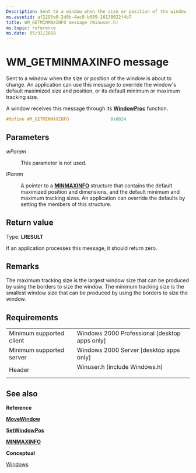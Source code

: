 ```yaml
---
Description: Sent to a window when the size or position of the window is about to change. An application can use this message to override the window's default maximized size and position, or its default minimum or maximum tracking size.
ms.assetid: af2295e0-2d0b-4ac0-b689-16138022f4b7
title: WM_GETMINMAXINFO message (Winuser.h)
ms.topic: reference
ms.date: 05/31/2018
---
```


# WM\_GETMINMAXINFO message

Sent to a window when the size or position of the window is about to change. An application can use this message to override the window's default maximized size and position, or its default minimum or maximum tracking size.

A window receives this message through its [**WindowProc**](https://msdn.microsoft.com/library/ms633573(v=VS.85).aspx) function.


```C++
#define WM_GETMINMAXINFO                0x0024
```



## Parameters

<dl> <dt>

*wParam* 
</dt> <dd>

This parameter is not used.

</dd> <dt>

*lParam* 
</dt> <dd>

A pointer to a [**MINMAXINFO**](https://msdn.microsoft.com/library/ms632605(v=VS.85).aspx) structure that contains the default maximized position and dimensions, and the default minimum and maximum tracking sizes. An application can override the defaults by setting the members of this structure.

</dd> </dl>

## Return value

Type: **LRESULT**

If an application processes this message, it should return zero.

## Remarks

The maximum tracking size is the largest window size that can be produced by using the borders to size the window. The minimum tracking size is the smallest window size that can be produced by using the borders to size the window.

## Requirements



|                                     |                                                                                                          |
|-------------------------------------|----------------------------------------------------------------------------------------------------------|
| Minimum supported client<br/> | Windows 2000 Professional \[desktop apps only\]<br/>                                               |
| Minimum supported server<br/> | Windows 2000 Server \[desktop apps only\]<br/>                                                     |
| Header<br/>                   | <dl> <dt>Winuser.h (include Windows.h)</dt> </dl> |



## See also

<dl> <dt>

**Reference**
</dt> <dt>

[**MoveWindow**](https://msdn.microsoft.com/library/ms633534(v=VS.85).aspx)
</dt> <dt>

[**SetWindowPos**](https://msdn.microsoft.com/library/ms633545(v=VS.85).aspx)
</dt> <dt>

[**MINMAXINFO**](https://msdn.microsoft.com/library/ms632605(v=VS.85).aspx)
</dt> <dt>

**Conceptual**
</dt> <dt>

[Windows](windows.md)
</dt> </dl>

 

 




